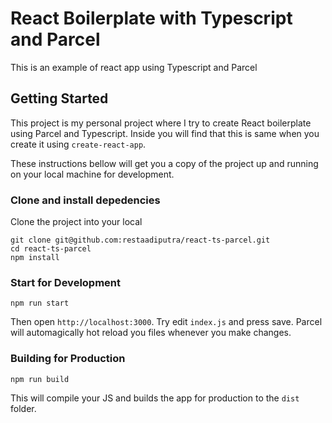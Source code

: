 # React Boilerplate with Typescript and Parcel

This is an example of react app using Typescript and Parcel

## Getting Started

This project is my personal project where I try to create React boilerplate using Parcel and Typescript. Inside you will find that this is same when you create it using `create-react-app`.

These instructions bellow will get you a copy of the project up and running on your local machine for development. 

### Clone and install depedencies

Clone the project into your local

```shell
git clone git@github.com:restaadiputra/react-ts-parcel.git
cd react-ts-parcel
npm install
```

### Start for Development

```
npm run start
```

Then open `http://localhost:3000`. Try edit `index.js` and press save. Parcel will automagically hot reload you files whenever you make changes.

### Building for Production

```
npm run build
```

This will compile your JS and builds the app for production to the `dist` folder.

